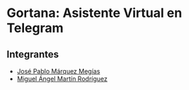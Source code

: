 # Gortana: Asistente Virtual en Telegram

## Integrantes
 - [José Pablo Márquez Megías](https://www.linkedin.com/in/jose-pablo-m%C3%A1rquez-meg%C3%ADas-3942241a3/)
 - [Miguel Ángel Martín Rodríguez](https://www.linkedin.com/in/miguel-%C3%A1ngel-mart%C3%ADn-rodr%C3%ADguez-2893571a3/)

